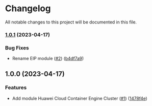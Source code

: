 # Changelog

All notable changes to this project will be documented in this file.

### [1.0.1](https://github.com/cloud-labs-infra/terraform-huaweicloud-cce-cluster/compare/v1.0.0...v1.0.1) (2023-04-17)


### Bug Fixes

* Rename EIP module ([#2](https://github.com/cloud-labs-infra/terraform-huaweicloud-cce-cluster/issues/2)) ([b4df7a9](https://github.com/cloud-labs-infra/terraform-huaweicloud-cce-cluster/commit/b4df7a95dc3629a53bd217cdcd84422f7fdacc72))

## 1.0.0 (2023-04-17)


### Features

* Add module Huawei Cloud Container Engine Cluster ([#1](https://github.com/cloud-labs-infra/terraform-huaweicloud-cce-cluster/issues/1)) ([1478f4e](https://github.com/cloud-labs-infra/terraform-huaweicloud-cce-cluster/commit/1478f4ef5eed0dbdeac98ec871f0482ed11ea368))
